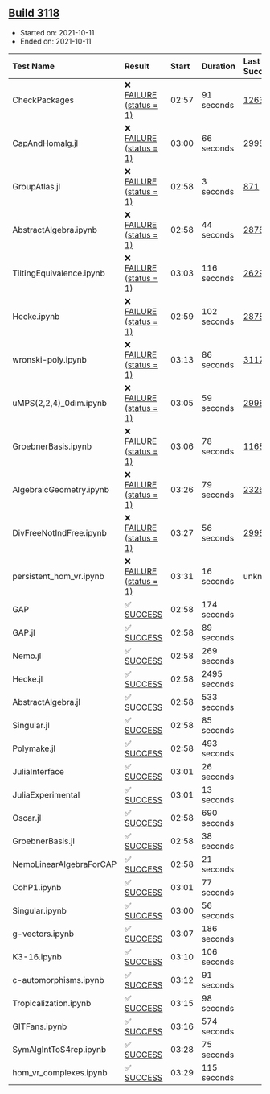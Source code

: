 ## [Build 3118](https://oscarci.mathematik.uni-kl.de/job/oscar-stable/3118/)

* Started on: 2021-10-11
* Ended on: 2021-10-11

| Test Name    | Result | Start | Duration | Last Success | First Failure |
|:-------------|:-------|:------|:---------|:-------------|:--------------|
| CheckPackages | ❌ [FAILURE (status = 1)](https://oscarci.mathematik.uni-kl.de/job/oscar-stable/3118/artifact/logs/build-3118/CheckPackages.log) | 02:57 | 91 seconds | [1263](https://oscarci.mathematik.uni-kl.de/job/oscar-stable/1263/) | [1264](https://oscarci.mathematik.uni-kl.de/job/oscar-stable/1264/) |
| CapAndHomalg.jl | ❌ [FAILURE (status = 1)](https://oscarci.mathematik.uni-kl.de/job/oscar-stable/3118/artifact/logs/build-3118/CapAndHomalg.jl.log) | 03:00 | 66 seconds | [2998](https://oscarci.mathematik.uni-kl.de/job/oscar-stable/2998/) | [2999](https://oscarci.mathematik.uni-kl.de/job/oscar-stable/2999/) |
| GroupAtlas.jl | ❌ [FAILURE (status = 1)](https://oscarci.mathematik.uni-kl.de/job/oscar-stable/3118/artifact/logs/build-3118/GroupAtlas.jl.log) | 02:58 | 3 seconds | [871](https://oscarci.mathematik.uni-kl.de/job/oscar-stable/871/) | [872](https://oscarci.mathematik.uni-kl.de/job/oscar-stable/872/) |
| AbstractAlgebra.ipynb | ❌ [FAILURE (status = 1)](https://oscarci.mathematik.uni-kl.de/job/oscar-stable/3118/artifact/logs/build-3118/AbstractAlgebra.ipynb.log) | 02:58 | 44 seconds | [2878](https://oscarci.mathematik.uni-kl.de/job/oscar-stable/2878/) | [2879](https://oscarci.mathematik.uni-kl.de/job/oscar-stable/2879/) |
| TiltingEquivalence.ipynb | ❌ [FAILURE (status = 1)](https://oscarci.mathematik.uni-kl.de/job/oscar-stable/3118/artifact/logs/build-3118/TiltingEquivalence.ipynb.log) | 03:03 | 116 seconds | [2629](https://oscarci.mathematik.uni-kl.de/job/oscar-stable/2629/) | [2630](https://oscarci.mathematik.uni-kl.de/job/oscar-stable/2630/) |
| Hecke.ipynb | ❌ [FAILURE (status = 1)](https://oscarci.mathematik.uni-kl.de/job/oscar-stable/3118/artifact/logs/build-3118/Hecke.ipynb.log) | 02:59 | 102 seconds | [2878](https://oscarci.mathematik.uni-kl.de/job/oscar-stable/2878/) | [2879](https://oscarci.mathematik.uni-kl.de/job/oscar-stable/2879/) |
| wronski-poly.ipynb | ❌ [FAILURE (status = 1)](https://oscarci.mathematik.uni-kl.de/job/oscar-stable/3118/artifact/logs/build-3118/wronski-poly.ipynb.log) | 03:13 | 86 seconds | [3117](https://oscarci.mathematik.uni-kl.de/job/oscar-stable/3117/) | [3118](https://oscarci.mathematik.uni-kl.de/job/oscar-stable/3118/) |
| uMPS(2,2,4)_0dim.ipynb | ❌ [FAILURE (status = 1)](https://oscarci.mathematik.uni-kl.de/job/oscar-stable/3118/artifact/logs/build-3118/uMPS-2-2-4-_0dim.ipynb.log) | 03:05 | 59 seconds | [2998](https://oscarci.mathematik.uni-kl.de/job/oscar-stable/2998/) | [2999](https://oscarci.mathematik.uni-kl.de/job/oscar-stable/2999/) |
| GroebnerBasis.ipynb | ❌ [FAILURE (status = 1)](https://oscarci.mathematik.uni-kl.de/job/oscar-stable/3118/artifact/logs/build-3118/GroebnerBasis.ipynb.log) | 03:06 | 78 seconds | [1168](https://oscarci.mathematik.uni-kl.de/job/oscar-stable/1168/) | [1169](https://oscarci.mathematik.uni-kl.de/job/oscar-stable/1169/) |
| AlgebraicGeometry.ipynb | ❌ [FAILURE (status = 1)](https://oscarci.mathematik.uni-kl.de/job/oscar-stable/3118/artifact/logs/build-3118/AlgebraicGeometry.ipynb.log) | 03:26 | 79 seconds | [2326](https://oscarci.mathematik.uni-kl.de/job/oscar-stable/2326/) | [2327](https://oscarci.mathematik.uni-kl.de/job/oscar-stable/2327/) |
| DivFreeNotIndFree.ipynb | ❌ [FAILURE (status = 1)](https://oscarci.mathematik.uni-kl.de/job/oscar-stable/3118/artifact/logs/build-3118/DivFreeNotIndFree.ipynb.log) | 03:27 | 56 seconds | [2998](https://oscarci.mathematik.uni-kl.de/job/oscar-stable/2998/) | [2999](https://oscarci.mathematik.uni-kl.de/job/oscar-stable/2999/) |
| persistent_hom_vr.ipynb | ❌ [FAILURE (status = 1)](https://oscarci.mathematik.uni-kl.de/job/oscar-stable/3118/artifact/logs/build-3118/persistent_hom_vr.ipynb.log) | 03:31 | 16 seconds | unknown | unknown |
| GAP | ✅ [SUCCESS](https://oscarci.mathematik.uni-kl.de/job/oscar-stable/3118/artifact/logs/build-3118/GAP.log) | 02:58 | 174 seconds |  |  |
| GAP.jl | ✅ [SUCCESS](https://oscarci.mathematik.uni-kl.de/job/oscar-stable/3118/artifact/logs/build-3118/GAP.jl.log) | 02:58 | 89 seconds |  |  |
| Nemo.jl | ✅ [SUCCESS](https://oscarci.mathematik.uni-kl.de/job/oscar-stable/3118/artifact/logs/build-3118/Nemo.jl.log) | 02:58 | 269 seconds |  |  |
| Hecke.jl | ✅ [SUCCESS](https://oscarci.mathematik.uni-kl.de/job/oscar-stable/3118/artifact/logs/build-3118/Hecke.jl.log) | 02:58 | 2495 seconds |  |  |
| AbstractAlgebra.jl | ✅ [SUCCESS](https://oscarci.mathematik.uni-kl.de/job/oscar-stable/3118/artifact/logs/build-3118/AbstractAlgebra.jl.log) | 02:58 | 533 seconds |  |  |
| Singular.jl | ✅ [SUCCESS](https://oscarci.mathematik.uni-kl.de/job/oscar-stable/3118/artifact/logs/build-3118/Singular.jl.log) | 02:58 | 85 seconds |  |  |
| Polymake.jl | ✅ [SUCCESS](https://oscarci.mathematik.uni-kl.de/job/oscar-stable/3118/artifact/logs/build-3118/Polymake.jl.log) | 02:58 | 493 seconds |  |  |
| JuliaInterface | ✅ [SUCCESS](https://oscarci.mathematik.uni-kl.de/job/oscar-stable/3118/artifact/logs/build-3118/JuliaInterface.log) | 03:01 | 26 seconds |  |  |
| JuliaExperimental | ✅ [SUCCESS](https://oscarci.mathematik.uni-kl.de/job/oscar-stable/3118/artifact/logs/build-3118/JuliaExperimental.log) | 03:01 | 13 seconds |  |  |
| Oscar.jl | ✅ [SUCCESS](https://oscarci.mathematik.uni-kl.de/job/oscar-stable/3118/artifact/logs/build-3118/Oscar.jl.log) | 02:58 | 690 seconds |  |  |
| GroebnerBasis.jl | ✅ [SUCCESS](https://oscarci.mathematik.uni-kl.de/job/oscar-stable/3118/artifact/logs/build-3118/GroebnerBasis.jl.log) | 02:58 | 38 seconds |  |  |
| NemoLinearAlgebraForCAP | ✅ [SUCCESS](https://oscarci.mathematik.uni-kl.de/job/oscar-stable/3118/artifact/logs/build-3118/NemoLinearAlgebraForCAP.log) | 02:58 | 21 seconds |  |  |
| CohP1.ipynb | ✅ [SUCCESS](https://oscarci.mathematik.uni-kl.de/job/oscar-stable/3118/artifact/logs/build-3118/CohP1.ipynb.log) | 03:01 | 77 seconds |  |  |
| Singular.ipynb | ✅ [SUCCESS](https://oscarci.mathematik.uni-kl.de/job/oscar-stable/3118/artifact/logs/build-3118/Singular.ipynb.log) | 03:00 | 56 seconds |  |  |
| g-vectors.ipynb | ✅ [SUCCESS](https://oscarci.mathematik.uni-kl.de/job/oscar-stable/3118/artifact/logs/build-3118/g-vectors.ipynb.log) | 03:07 | 186 seconds |  |  |
| K3-16.ipynb | ✅ [SUCCESS](https://oscarci.mathematik.uni-kl.de/job/oscar-stable/3118/artifact/logs/build-3118/K3-16.ipynb.log) | 03:10 | 106 seconds |  |  |
| c-automorphisms.ipynb | ✅ [SUCCESS](https://oscarci.mathematik.uni-kl.de/job/oscar-stable/3118/artifact/logs/build-3118/c-automorphisms.ipynb.log) | 03:12 | 91 seconds |  |  |
| Tropicalization.ipynb | ✅ [SUCCESS](https://oscarci.mathematik.uni-kl.de/job/oscar-stable/3118/artifact/logs/build-3118/Tropicalization.ipynb.log) | 03:15 | 98 seconds |  |  |
| GITFans.ipynb | ✅ [SUCCESS](https://oscarci.mathematik.uni-kl.de/job/oscar-stable/3118/artifact/logs/build-3118/GITFans.ipynb.log) | 03:16 | 574 seconds |  |  |
| SymAlgIntToS4rep.ipynb | ✅ [SUCCESS](https://oscarci.mathematik.uni-kl.de/job/oscar-stable/3118/artifact/logs/build-3118/SymAlgIntToS4rep.ipynb.log) | 03:28 | 75 seconds |  |  |
| hom_vr_complexes.ipynb | ✅ [SUCCESS](https://oscarci.mathematik.uni-kl.de/job/oscar-stable/3118/artifact/logs/build-3118/hom_vr_complexes.ipynb.log) | 03:29 | 115 seconds |  |  |
